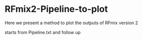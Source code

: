 # RFmix2-Pipeline-to-plot
Here we present a method to plot the outputs of RFmix version 2

starts from Pipeline.txt and follow up
